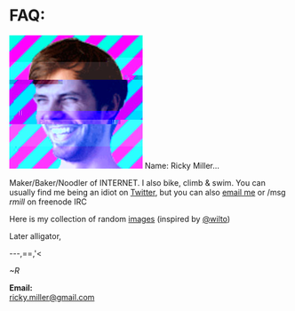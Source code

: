 # FAQ:

<img class='me' src='img/me_glitch.jpg' /> Name: Ricky Miller…

Maker/Baker/Noodler of INTERNET. I also bike, climb &amp; swim. You can usually find me being an idiot on [Twitter](https://twitter.com/rmill/), but you can also [email me](mailto:ricky.miller@gmail.com) or /msg <em>rmill</em> on freenode IRC

Here is my collection of random [images](http://rmill.ca/i/) (inspired by [@wilto](https://twitter.com/wilto/))

Later alligator,

---,==,'<

<em>~R</em>

<strong>Email:</strong><br />
[ricky.miller@gmail.com](mailto:ricky.miller@gmail.com)
